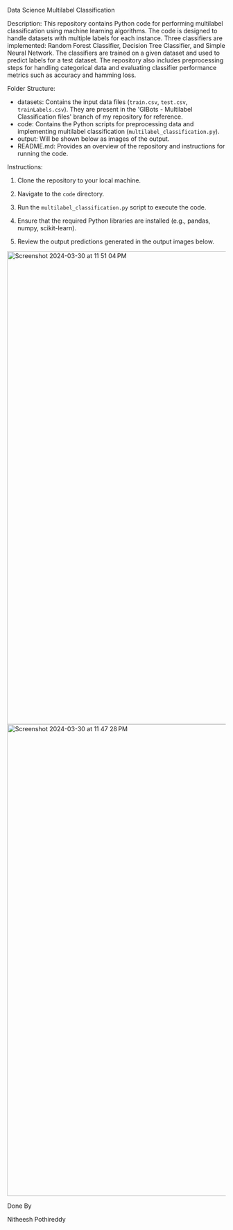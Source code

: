 Data Science Multilabel Classification

Description:
This repository contains Python code for performing multilabel classification using machine learning algorithms. The code is designed to handle datasets with multiple labels for each instance. Three classifiers are implemented: Random Forest Classifier, Decision Tree Classifier, and Simple Neural Network. The classifiers are trained on a given dataset and used to predict labels for a test dataset. The repository also includes preprocessing steps for handling categorical data and evaluating classifier performance metrics such as accuracy and hamming loss.

Folder Structure:
- datasets: Contains the input data files (`train.csv`, `test.csv`, `trainLabels.csv`). They are present in the 'GIBots - Multilabel Classification files' branch of my repository for reference.
- code: Contains the Python scripts for preprocessing data and implementing multilabel classification (`multilabel_classification.py`).
- output: Will be shown below as images of the output.
- README.md: Provides an overview of the repository and instructions for running the code.

Instructions:
1. Clone the repository to your local machine.
2. Navigate to the `code` directory.

3. Run the `multilabel_classification.py` script to execute the code.
4. Ensure that the required Python libraries are installed (e.g., pandas, numpy, scikit-learn).
5. Review the output predictions generated in the output images below.

<img width="1091" alt="Screenshot 2024-03-30 at 11 51 04 PM" src="https://github.com/nitheesh-pothireddy/My-projects/assets/58605710/12efdea3-7d8f-4dec-bc72-22018f8a3f82">
<img width="1088" alt="Screenshot 2024-03-30 at 11 47 28 PM" src="https://github.com/nitheesh-pothireddy/My-projects/assets/58605710/441a04aa-3311-407a-bfb8-d15e4e54101f">




Done By

Nitheesh Pothireddy
